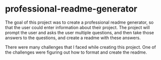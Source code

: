 # professional-readme-generator
The goal of this project was to create a professional readme generator, so that the user could enter information about their project.  The project will prompt the user and asks the user multiple questions, and then take those answers to the questions, and create a readme with these answers.  

There were many challenges that I faced while creating this project.  One of the challenges were figuring out how to format and create the readme.  